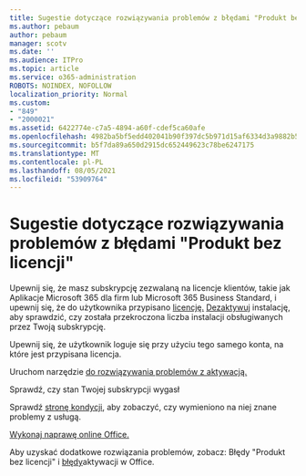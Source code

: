 ```yaml
---
title: Sugestie dotyczące rozwiązywania problemów z błędami "Produkt bez licencji"
ms.author: pebaum
author: pebaum
manager: scotv
ms.date: ''
ms.audience: ITPro
ms.topic: article
ms.service: o365-administration
ROBOTS: NOINDEX, NOFOLLOW
localization_priority: Normal
ms.custom:
- "849"
- "2000021"
ms.assetid: 6422774e-c7a5-4894-a60f-cdef5ca60afe
ms.openlocfilehash: 4982ba5bf5edd402041b90f397dc5b971d15af6334d3a9882b59de182fec8c7a
ms.sourcegitcommit: b5f7da89a650d2915dc652449623c78be6247175
ms.translationtype: MT
ms.contentlocale: pl-PL
ms.lasthandoff: 08/05/2021
ms.locfileid: "53909764"
---
```

# <a name="suggestions-for-solving-unlicensed-product-errors"></a>Sugestie dotyczące rozwiązywania problemów z błędami "Produkt bez licencji"

Upewnij się, że masz subskrypcję zezwalaną na licencje klientów, takie jak Aplikacje Microsoft 365 dla firm lub Microsoft 365 Business Standard, i upewnij się, że do użytkownika przypisano [licencję.](https://docs.microsoft.com/microsoft-365/admin/add-users/add-users) [Dezaktywuj](https://docs.microsoft.com/microsoft-365/admin/add-users/delete-a-user) instalację, aby sprawdzić, czy została przekroczona liczba instalacji obsługiwanych przez Twoją subskrypcję.
  
Upewnij się, że użytkownik loguje się przy użyciu tego samego konta, na które jest przypisana licencja.
  
Uruchom narzędzie [do rozwiązywania problemów z aktywacją.](https://aka.ms/SARA-OfficeActivation-Alchemy)
  
Sprawdź, czy stan Twojej subskrypcji wygasł
  
Sprawdź [stronę kondycji](https://docs.microsoft.com/office365/enterprise/view-service-health), aby zobaczyć, czy wymieniono na niej znane problemy z usługą.
  
[Wykonaj naprawę online Office.](https://support.office.com/Article/7821d4b6-7c1d-4205-aa0e-a6b40c5bb88b?wt.mc_id=Alchemy_ClientDIA)
  
Aby uzyskać dodatkowe rozwiązania problemów, zobacz: Błędy "Produkt bez licencji" i [błędy](https://support.office.com/Article/0d23d3c0-c19c-4b2f-9845-5344fedc4380?wt.mc_id=Alchemy_ClientDIA)aktywacji w Office.
  
